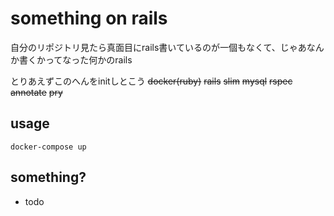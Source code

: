 # something on rails
自分のリポジトリ見たら真面目にrails書いているのが一個もなくて、じゃあなんか書くかってなった何かのrails

とりあえずこのへんをinitしとこう
~~docker(ruby)~~
~~rails~~
~~slim~~
~~mysql~~
~~rspec~~
~~annotate~~
~~pry~~

## usage
```
docker-compose up
```

## something?
- todo

